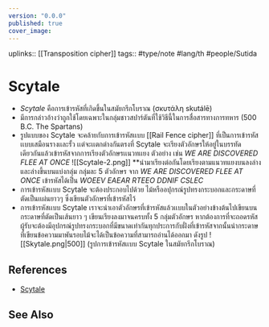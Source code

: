 ```yaml
---
version: "0.0.0"
published: true
cover_image:
---
```

uplinks:: [[Transposition cipher]]
tags:: #type/note #lang/th #people/Sutida 
# Scytale
- *Scytale* คือการเข้ารหัสที่เกิดขึ้นในสมัยกรีกโบราณ (σκυτάλη skutálē)
- มีการกล่าวอ้างว่าถูกใช้โดยเฉพาะในกลุ่มชาวสปาร์ตันที่ใช้วิธีนี้ในการสื่อสารทางการทหาร (500 B.C. The Spartans)
- รูปแบบของ Scytale จะคล้ายกับการเข้ารหัสเเบบ [[Rail Fence cipher]] ที่เป็นการเข้ารหัสเเบบเสมือนรางเเละรั้ว เเต่จะเเตกต่างกันตรงที่ Scytale จะเรียงตัวอักษรให้อยู่ในบรรทัดเดียวกันแล้วเข้ารหัสจากการเรียงตัวอักษรเเนวทเเยง
  ตัวอย่าง เช่น *WE ARE DISCOVERED FLEE AT ONCE*
  ![[Scytale-2.png]]
**นำมาเรียงต่อกันโดยเรียงตามแนวทแยงบนลงล่างและล่างขึ้นบนแบ่งกลุ่ม กลุ่มละ 5 ตัวอักษร  จาก  *WE ARE DISCOVERED FLEE AT ONCE* เข้ารหัสได้เป็น *WOEEV EAEAR RTEEO DDNIF CSLEC*
- การเข้ารหัสเเบบ Scytale จะต้องประกอบไปด้วย ไม้หรืออปุกรณ์รูปทรงกระบอกและกระดาษที่ตัดเป็นเเผ่นยาวๆ ซึ่งเขียนตัวอักษรที่เข้ารหัสไว้
- การเข้ารหัสเเบบ Scytale เราจะนำเอาตัวอักษรที่เข้ารหัสแล้วเเบบในตัวอย่างข้างต้นไปเขียนบนกระดาษที่ตัดเป็นเส้นยาว ๆ เขียนเรียงลงมาจนครบทั้ง 5 กลุ่มตัวอักษร หากต้องการที่จะถอดรหัสผู้รับจะต้องมีอุปกรณ์รูปทรงกระบอกที่มีขนาดเท่ากันทุกประการกับฝั่งที่เข้ารหัสจากนั้นนำกระดาษที่เขียนข้อความมาพันรอบไม้จะได้เป็นข้อความที่สามารถอ่านได้ออกมา ดังรูป
   ![[Skytale.png|500]]
   (รูปการเข้ารหัสเเบบ Scytale ในสมัยกรีกโบราณ)
## References
- [Scytale](https://en.wikipedia.org/wiki/Transposition_cipher#Scytale)
## See Also
